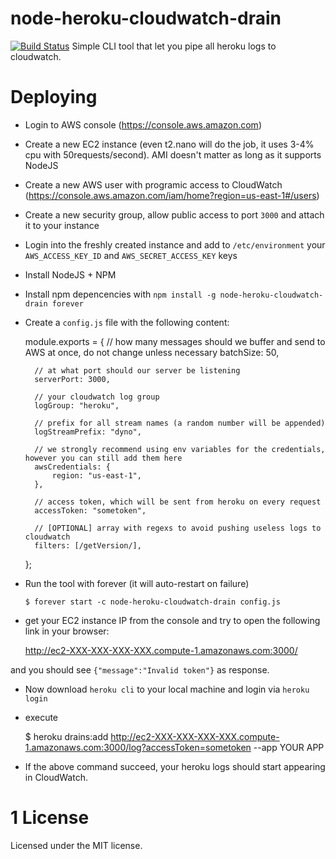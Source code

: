 node-heroku-cloudwatch-drain
============

[![Build Status](https://travis-ci.org/deepsyx/node-heroku-cloudwatch-drain.svg?branch=master)](https://travis-ci.org/deepsyx/node-heroku-cloudwatch-drain)
Simple CLI tool that let you pipe all heroku logs to cloudwatch.

Deploying 
===
* Login to AWS console (https://console.aws.amazon.com)
* Create a new EC2 instance (even t2.nano will do the job, it uses 3-4% cpu with 50requests/second). AMI doesn't matter as long as it supports NodeJS
* Create a new AWS user with programic access to CloudWatch (https://console.aws.amazon.com/iam/home?region=us-east-1#/users)
* Create a new security group, allow public access to port `3000` and attach it to your instance
* Login into the freshly created instance and add to `/etc/environment` your `AWS_ACCESS_KEY_ID` and `AWS_SECRET_ACCESS_KEY` keys
* Install NodeJS + NPM
* Install npm depencencies with `npm install -g node-heroku-cloudwatch-drain forever`
* Create a `config.js` file with the following content:


    module.exports = {
        // how many messages should we buffer and send to AWS at once, do not change unless necessary
    	batchSize: 50,
    	
    	// at what port should our server be listening
    	serverPort: 3000,
    	
    	// your cloudwatch log group
    	logGroup: "heroku",
    	
    	// prefix for all stream names (a random number will be appended)
    	logStreamPrefix: "dyno",
    	
    	// we strongly recommend using env variables for the credentials, however you can still add them here
    	awsCredentials: {
    		region: "us-east-1",
    	},
    	
    	// access token, which will be sent from heroku on every request
    	accessToken: "sometoken",
    	
    	// [OPTIONAL] array with regexs to avoid pushing useless logs to cloudwatch
    	filters: [/getVersion/],
    };

* Run the tool with forever (it will auto-restart on failure)
    

      $ forever start -c node-heroku-cloudwatch-drain config.js

* get your EC2 instance IP from the console and try to open the following link in your browser:


    http://ec2-XXX-XXX-XXX-XXX.compute-1.amazonaws.com:3000/
 
and you should see `{"message":"Invalid token"}` as response.

* Now download `heroku cli` to your local machine and login via `heroku login`
* execute


    $ heroku drains:add http://ec2-XXX-XXX-XXX-XXX.compute-1.amazonaws.com:3000/log?accessToken=sometoken --app YOUR APP
    
* If the above command succeed, your heroku logs should start appearing in CloudWatch.

# 1 License

Licensed under the MIT license.
